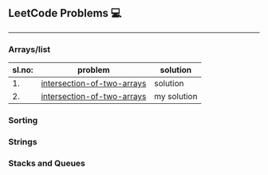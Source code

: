 <h2>LeetCode Problems 💻</h2>
<hr>
<h3>Arrays/list</h3>

| sl.no: | problem | solution |
| --- | --- | --- |
| 1. | <a href="https://leetcode.com/problems/intersection-of-two-arrays"> intersection-of-two-arrays </a> | solution |
| 2. | <a href="https://leetcode.com/problems/intersection-of-two-arrays"> intersection-of-two-arrays </a> | my solution |

<h3>Sorting</h3>
<h3>Strings</h3>
<h3>Stacks and Queues</h3>
